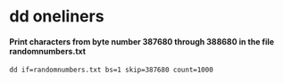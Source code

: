 # dd oneliners

#### Print characters from byte number 387680 through 388680 in the file randomnumbers.txt

`dd if=randomnumbers.txt bs=1 skip=387680 count=1000`
